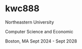 # kwc888


Northeastern University 

Computer Science and Economic 

Boston, MA Sept 2024 - Sept 2028
